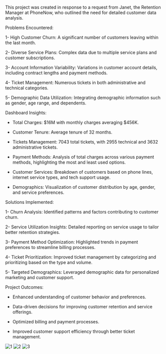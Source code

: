 
This project was created in response to a request from Janet, the Retention Manager at PhoneNow, who outlined the need for detailed customer data analysis.

Problems Encountered:

1- High Customer Churn: A significant number of customers leaving within the last month.

2- Diverse Service Plans: Complex data due to multiple service plans and customer subscriptions.

3- Account Information Variability: Variations in customer account details, including contract lengths and payment methods.

4- Ticket Management: Numerous tickets in both administrative and technical categories.

5- Demographic Data Utilization: Integrating demographic information such as gender, age range, and dependents.


Dashboard Insights:


- Total Charges: $16M with monthly charges averaging $456K.

- Customer Tenure: Average tenure of 32 months.

- Tickets Management: 7043 total tickets, with 2955 technical and 3632 administrative tickets.

- Payment Methods: Analysis of total charges across various payment methods, highlighting the most and least used options.

- Customer Services: Breakdown of customers based on phone lines, internet service types, and tech support usage.

- Demographics: Visualization of customer distribution by age, gender, and service preferences.


Solutions Implemented:


1- Churn Analysis: Identified patterns and factors contributing to customer churn.

2- Service Utilization Insights: Detailed reporting on service usage to tailor better retention strategies.

3- Payment Method Optimization: Highlighted trends in payment preferences to streamline billing processes.

4- Ticket Prioritization: Improved ticket management by categorizing and prioritizing based on the type and volume.

5- Targeted Demographics: Leveraged demographic data for personalized marketing and customer support.


Project Outcomes:


- Enhanced understanding of customer behavior and preferences.

- Data-driven decisions for improving customer retention and service offerings.

- Optimized billing and payment processes.

- Improved customer support efficiency through better ticket management.


![1](https://github.com/Garen4/Telecom-Dashboard_Data-analyst-PowerBi/assets/102977120/1c241392-e3a5-407a-a8d4-f82e09c4e774)
![2](https://github.com/Garen4/Telecom-Dashboard_Data-analyst-PowerBi/assets/102977120/d72d3b26-61d2-4e01-9c04-78033db22b2c)
![3](https://github.com/Garen4/Telecom-Dashboard_Data-analyst-PowerBi/assets/102977120/0197e0c6-5d5c-497e-b972-3a7796f44c68)
